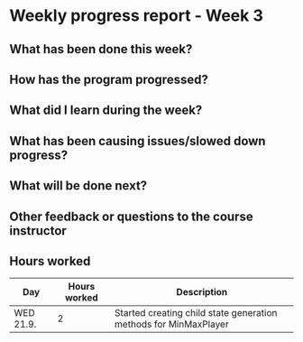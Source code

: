 # Weekly progress report - Week 3

## What has been done this week?

## How has the program progressed?

## What did I learn during the week?

## What has been causing issues/slowed down progress?

## What will be done next?

## Other feedback or questions to the course instructor

## Hours worked
| Day      | Hours worked | Description |
|----------|--------------|-------------|
|WED 21.9. | 2            | Started creating child state generation methods for MinMaxPlayer |